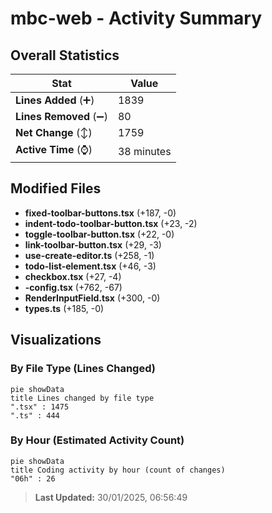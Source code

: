# mbc-web - Activity Summary 

## Overall Statistics

| Stat                   | Value                                                             |
| ---------------------- | ----------------------------------------------------------------- |
| **Lines Added** (➕)   | 1839                                          |
| **Lines Removed** (➖) | 80                                        |
| **Net Change** (↕)    | 1759                |
| **Active Time** (⌚)   | 38 minutes |


## Modified Files
- **fixed-toolbar-buttons.tsx** (+187, -0)
- **indent-todo-toolbar-button.tsx** (+23, -2)
- **toggle-toolbar-button.tsx** (+22, -0)
- **link-toolbar-button.tsx** (+29, -3)
- **use-create-editor.ts** (+258, -1)
- **todo-list-element.tsx** (+46, -3)
- **checkbox.tsx** (+27, -4)
- **-config.tsx** (+762, -67)
- **RenderInputField.tsx** (+300, -0)
- **types.ts** (+185, -0)

## Visualizations

### By File Type (Lines Changed)

```mermaid
pie showData
title Lines changed by file type
".tsx" : 1475
".ts" : 444
```

### By Hour (Estimated Activity Count)

```mermaid
pie showData
title Coding activity by hour (count of changes)
"06h" : 26
```


> **Last Updated:** 30/01/2025, 06:56:49
